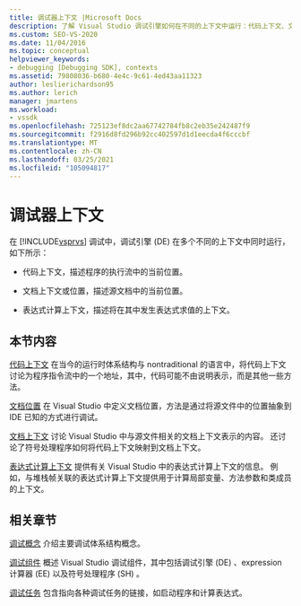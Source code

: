 ```yaml
---
title: 调试器上下文 |Microsoft Docs
description: 了解 Visual Studio 调试引擎如何在不同的上下文中运行：代码上下文、文档上下文、位置和表达式计算上下文。
ms.custom: SEO-VS-2020
ms.date: 11/04/2016
ms.topic: conceptual
helpviewer_keywords:
- debugging [Debugging SDK], contexts
ms.assetid: 79808036-b680-4e4c-9c61-4ed43aa11323
author: leslierichardson95
ms.author: lerich
manager: jmartens
ms.workload:
- vssdk
ms.openlocfilehash: 725123ef8dc2aa67742784fb8c2eb35e242487f9
ms.sourcegitcommit: f2916d8fd296b92cc402597d1d1eecda4f6cccbf
ms.translationtype: MT
ms.contentlocale: zh-CN
ms.lasthandoff: 03/25/2021
ms.locfileid: "105094817"
---
```

# <a name="debugger-contexts"></a>调试器上下文
在 [!INCLUDE[vsprvs](../../code-quality/includes/vsprvs_md.md)] 调试中，调试引擎 (DE) 在多个不同的上下文中同时运行，如下所示：

- 代码上下文，描述程序的执行流中的当前位置。

- 文档上下文或位置，描述源文档中的当前位置。

- 表达式计算上下文，描述将在其中发生表达式求值的上下文。

## <a name="in-this-section"></a>本节内容
 [代码上下文](../../extensibility/debugger/code-context.md) 在当今的运行时体系结构与 nontraditional 的语言中，将代码上下文讨论为程序指令流中的一个地址，其中，代码可能不由说明表示，而是其他一些方法。

 [文档位置](../../extensibility/debugger/document-position.md) 在 Visual Studio 中定义文档位置，方法是通过将源文件中的位置抽象到 IDE 已知的方式进行调试。

 [文档上下文](../../extensibility/debugger/document-context.md) 讨论 Visual Studio 中与源文件相关的文档上下文表示的内容。 还讨论了符号处理程序如何将代码上下文映射到文档上下文。

 [表达式计算上下文](../../extensibility/debugger/expression-evaluation-context.md) 提供有关 Visual Studio 中的表达式计算上下文的信息。 例如，与堆栈帧关联的表达式计算上下文提供用于计算局部变量、方法参数和类成员的上下文。

## <a name="related-sections"></a>相关章节
 [调试概念](../../extensibility/debugger/debugger-concepts.md) 介绍主要调试体系结构概念。

 [调试组件](../../extensibility/debugger/debugger-components.md) 概述 Visual Studio 调试组件，其中包括调试引擎 (DE) 、expression 计算器 (EE) 以及符号处理程序 (SH) 。

 [调试任务](../../extensibility/debugger/debugging-tasks.md) 包含指向各种调试任务的链接，如启动程序和计算表达式。
